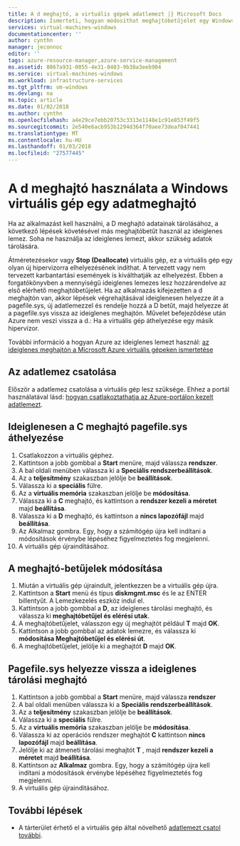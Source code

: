 ```yaml
---
title: A d meghajtó, a virtuális gépek adatlemezt |} Microsoft Docs
description: Ismerteti, hogyan módosíthat meghajtóbetűjelet egy Windows virtuális gép számára, hogy a d meghajtó használhatja egy adatmeghajtó.
services: virtual-machines-windows
documentationcenter: ''
author: cynthn
manager: jeconnoc
editor: ''
tags: azure-resource-manager,azure-service-management
ms.assetid: 0867a931-0055-4e31-8403-9b38a3eeb904
ms.service: virtual-machines-windows
ms.workload: infrastructure-services
ms.tgt_pltfrm: vm-windows
ms.devlang: na
ms.topic: article
ms.date: 01/02/2018
ms.author: cynthn
ms.openlocfilehash: a4e29ce7ebb20753c3313e1148e1c91e853f49f5
ms.sourcegitcommit: 2e540e6acb953b1294d364f70aee73deaf047441
ms.translationtype: MT
ms.contentlocale: hu-HU
ms.lasthandoff: 01/03/2018
ms.locfileid: "27577445"
---
```

# <a name="use-the-d-drive-as-a-data-drive-on-a-windows-vm"></a>A d meghajtó használata a Windows virtuális gép egy adatmeghajtó
Ha az alkalmazást kell használni, a D meghajtó adatainak tárolásához, a következő lépések követésével más meghajtóbetűt használ az ideiglenes lemez. Soha ne használja az ideiglenes lemezt, akkor szükség adatok tárolására.

Átméretezésekor vagy **Stop (Deallocate)** virtuális gép, ez a virtuális gép egy olyan új hipervizorra elhelyezésének indíthat. A tervezett vagy nem tervezett karbantartási események is kiválthatják az elhelyezést. Ebben a forgatókönyvben a mennyiségű ideiglenes lemezes lesz hozzárendelve az első elérhető meghajtóbetűjelet. Ha az alkalmazás kifejezetten a d meghajtón van, akkor lépések végrehajtásával ideiglenesen helyezze át a pagefile.sys, új adatlemezzel és rendelje hozzá a D betűt, majd helyezze át a pagefile.sys vissza az ideiglenes meghajtón. Művelet befejeződése után Azure nem veszi vissza a d.: Ha a virtuális gép áthelyezése egy másik hipervizor.

További információ a hogyan Azure az ideiglenes lemezt használ: [az ideiglenes meghajtón a Microsoft Azure virtuális gépeken ismertetése](https://blogs.msdn.microsoft.com/mast/2013/12/06/understanding-the-temporary-drive-on-windows-azure-virtual-machines/)

## <a name="attach-the-data-disk"></a>Az adatlemez csatolása
Először a adatlemez csatolása a virtuális gép lesz szüksége. Ehhez a portál használatával lásd: [hogyan csatlakoztathatja az Azure-portálon kezelt adatlemezt](attach-managed-disk-portal.md).

## <a name="temporarily-move-pagefilesys-to-c-drive"></a>Ideiglenesen a C meghajtó pagefile.sys áthelyezése
1. Csatlakozzon a virtuális géphez. 
2. Kattintson a jobb gombbal a **Start** menüre, majd válassza **rendszer**.
3. A bal oldali menüben válassza ki a **Speciális rendszerbeállítások**.
4. Az a **teljesítmény** szakaszban jelölje be **beállítások**.
5. Válassza ki a **speciális** fülre.
6. Az a **virtuális memória** szakaszban jelölje be **módosítása**.
7. Válassza ki a **C** meghajtó, és kattintson a **rendszer kezeli a méretet** majd **beállítása**.
8. Válassza ki a **D** meghajtó, és kattintson a **nincs lapozófájl** majd **beállítása**.
9. Az Alkalmaz gombra. Egy, hogy a számítógép újra kell indítani a módosítások érvénybe lépéséhez figyelmeztetés fog megjelenni.
10. A virtuális gép újraindításához.

## <a name="change-the-drive-letters"></a>A meghajtó-betűjelek módosítása
1. Miután a virtuális gép újraindult, jelentkezzen be a virtuális gép újra.
2. Kattintson a **Start** menü és típus **diskmgmt.msc** és le az ENTER billentyűt. A Lemezkezelés eszköz indul el.
3. Kattintson a jobb gombbal a **D**, az ideiglenes tárolási meghajtó, és válassza ki **meghajtóbetűjel és elérési utak**.
4. A meghajtóbetűjelet, válasszon egy új meghajtót például **T** majd **OK**. 
5. Kattintson a jobb gombbal az adatok lemezre, és válassza ki **módosítása Meghajtóbetűjel és elérési út**.
6. A meghajtóbetűjelet, jelölje ki a meghajtót **D** majd **OK**. 

## <a name="move-pagefilesys-back-to-the-temporary-storage-drive"></a>Pagefile.sys helyezze vissza a ideiglenes tárolási meghajtó
1. Kattintson a jobb gombbal a **Start** menüre, majd válassza **rendszer**
2. A bal oldali menüben válassza ki a **Speciális rendszerbeállítások**.
3. Az a **teljesítmény** szakaszban jelölje be **beállítások**.
4. Válassza ki a **speciális** fülre.
5. Az a **virtuális memória** szakaszban jelölje be **módosítása**.
6. Válassza ki az operációs rendszer meghajtót **C** kattintson **nincs lapozófájl** majd **beállítása**.
7. Jelölje ki az átmeneti tárolási meghajtót **T** , majd **rendszer kezeli a méretet** majd **beállítása**.
8. Kattintson az **Alkalmaz** gombra. Egy, hogy a számítógép újra kell indítani a módosítások érvénybe lépéséhez figyelmeztetés fog megjelenni.
9. A virtuális gép újraindításához.

## <a name="next-steps"></a>További lépések
* A tárterület érhető el a virtuális gép által növelhető [adatlemezt csatol további](attach-managed-disk-portal.md).

